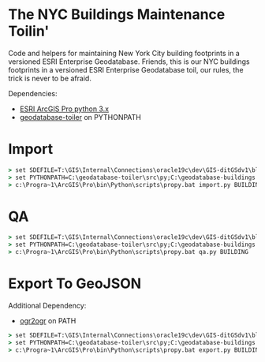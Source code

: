 # The NYC Buildings Maintenance Toilin'

Code and helpers for maintaining New York City building footprints in a versioned ESRI Enterprise Geodatabase. Friends, this is our NYC buildings footprints in a versioned ESRI Enterprise Geodatabase toil, our rules, the trick is never to be afraid.

Dependencies: 

   * [ESRI ArcGIS Pro python 3.x](https://pro.arcgis.com/en/pro-app/arcpy/get-started/installing-python-for-arcgis-pro.htm) 
   * [geodatabase-toiler](https://github.com/mattyschell/geodatabase-toiler) on PYTHONPATH


# Import 

```bat
> set SDEFILE=T:\GIS\Internal\Connections\oracle19c\dev\GIS-ditGSdv1\bldg.sde
> set PYTHONPATH=C:\geodatabase-toiler\src\py;C:\geodatabase-buildings
> c:\Progra~1\ArcGIS\Pro\bin\Python\scripts\propy.bat import.py BUILDING C:\conns\bldg@geocdev.sde\BLDG.BUILDING "MSCHELL,BKNOWLES"
```

# QA 

```bat
> set SDEFILE=T:\GIS\Internal\Connections\oracle19c\dev\GIS-ditGSdv1\bldg.sde
> set PYTHONPATH=C:\geodatabase-toiler\src\py;C:\geodatabase-buildings
> c:\Progra~1\ArcGIS\Pro\bin\Python\scripts\propy.bat qa.py BUILDING 
```


# Export To GeoJSON

Additional Dependency: 

   * [ogr2ogr](https://gdal.org/programs/ogr2ogr.html) on PATH

```bat
> set SDEFILE=T:\GIS\Internal\Connections\oracle19c\dev\GIS-ditGSdv1\bldg.sde
> set PYTHONPATH=C:\geodatabase-toiler\src\py;C:\geodatabase-buildings
> c:\Progra~1\ArcGIS\Pro\bin\Python\scripts\propy.bat export.py BUILDING 
```



